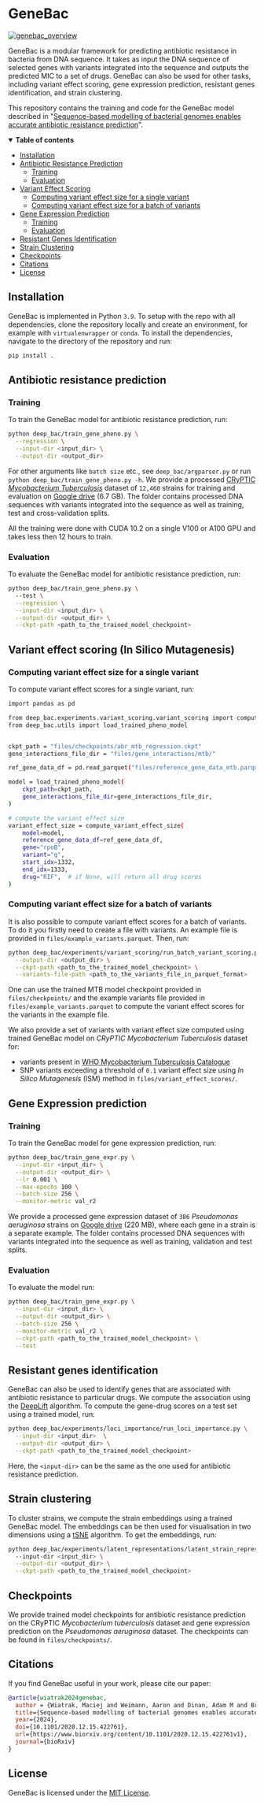 # GeneBac

[![genebac_overview](files/images/genebac_overview.png)]()

GeneBac is a modular framework for predicting antibiotic resistance in bacteria from DNA sequence.
It takes as input the DNA sequence of selected genes with variants integrated into the sequence and outputs the predicted MIC to a set of drugs.
GeneBac can also be used for other tasks, including variant effect scoring, gene expression prediction, resistant genes identification, and strain clustering.

This repository contains the training and code for the GeneBac model described in "[Sequence-based modelling of bacterial genomes enables accurate antibiotic resistance prediction](input_text)".

<details open><summary><b>Table of contents</b></summary>

- [Installation](#installation)
- [Antibiotic Resistance Prediction](#abr)
  - [Training](#abr-training)
  - [Evaluation](#abr-evaluation)
- [Variant Effect Scoring](#variant-effect-scoring)
  - [Computing variant effect size for a single variant](#variant-effect-scoring-single-var)
  - [Computing variant effect size for a batch of variants](#variant-effect-scoring-batch-vars)
- [Gene Expression Prediction](#gene-expression-prediction)
  - [Training](#gene-expression-prediction-training)
  - [Evaluation](#gene-expression-prediction-evaluation)
- [Resistant Genes Identification](#resistant-genes-identification)
- [Strain Clustering](#strain-clustering)
- [Checkpoints](#checkpoints)
- [Citations](#citations)
- [License](#license)
</details>


## Installation <a name="installation"></a>

GeneBac is implemented in Python `3.9`. To setup with the repo with all dependencies, clone the repository locally and create
an environment, for example with `virtualenwrapper` or `conda`. To install the dependencies, navigate to the directory 
of the repository and run:
```bash
pip install .
```

## Antibiotic resistance prediction <a name="abr"></a>

### Training <a name="abr-training"></a>
To train the GeneBac model for antibiotic resistance prediction, run:
```bash
python deep_bac/train_gene_pheno.py \
  --regression \
  --input-dir <input_dir> \
  --output-dir <output_dir>
```
For other arguments like `batch size` etc., see `deep_bac/argparser.py` or run `python deep_bac/train_gene_pheno.py -h`. 
We provide a processed [CRyPTIC _Mycobacterium Tuberculosis_](http://ftp.ebi.ac.uk/pub/databases/cryptic/release_june2022/reproducibility/data_tables/cryptic-analysis-group/) dataset of `12,460` strains for training and evaluation on 
[Google drive](https://drive.google.com/file/d/1b8CgpIhaVQfyxqA6D3z05mNqsHeJW5T0/view?usp=sharing) (6.7 GB). The folder contains processed DNA sequences with variants integrated into the sequence as well as 
 training, test and cross-validation splits.

All the training were done with CUDA 10.2 on a single V100 or A100 GPU and takes less then 12 hours to train.

### Evaluation <a name="abr-evaluation"></a>
To evaluate the GeneBac model for antibiotic resistance prediction, run:
```bash
python deep_bac/train_gene_pheno.py \ 
  --test \
  --regression \
  --input-dir <input_dir> \
  --output-dir <output_dir> \
  --ckpt-path <path_to_the_trained_model_checkpoint>
```

## Variant effect scoring (In Silico Mutagenesis) <a name="variant-effect-scoring"></a>

### Computing variant effect size for a single variant <a name="variant-effect-scoring-single-var"></a>
To compute variant effect scores for a single variant, run:
```bash
import pandas as pd

from deep_bac.experiments.variant_scoring.variant_scoring import compute_variant_effect_size
from deep_bac.utils import load_trained_pheno_model


ckpt_path = "files/checkpoints/abr_mtb_regression.ckpt"
gene_interactions_file_dir = "files/gene_interactions/mtb/"

ref_gene_data_df = pd.read_parquet("files/reference_gene_data_mtb.parquet").set_index("gene")

model = load_trained_pheno_model(
    ckpt_path=ckpt_path,
    gene_interactions_file_dir=gene_interactions_file_dir,
)

# compute the variant effect size
variant_effect_size = compute_variant_effect_size(
    model=model,
    reference_gene_data_df=ref_gene_data_df,
    gene="rpoB",
    variant="g",
    start_idx=1332,
    end_idx=1333,
    drug="RIF",  # if None, will return all drug scores
)
```

### Computing variant effect size for a batch of variants <a name="variant-effect-scoring-batch-vars"></a>
It is also possible to compute variant effect scores for a batch of variants. 
To do it you firstly need to create a file with variants. An example file is provided in 
`files/example_variants.parquet`.
Then, run:
```bash
python deep_bac/experiments/variant_scoring/run_batch_variant_scoring.py \
  --output-dir <output_dir> \
  --ckpt-path <path_to_the_trained_model_checkpoint> \
  --variants-file-path <path_to_the_variants_file_in_parquet_format>
```
One can use the trained MTB model checkpoint provided in `files/checkpoints/` and the example variants file provided in `files/example_variants.parquet`
to compute the variant effect scores for the variants in the example file.

We also provide a set of variants with variant effect size computed using trained GeneBac model on 
_CRyPTIC Mycobacterium Tuberculosis_ dataset for:
- variants present in [WHO Mycobacterium Tuberculosis Catalogue](https://www.who.int/publications-detail-redirect/9789240028173)
- SNP variants exceeding a threshold of `0.1` variant effect size using _In Silico Mutagenesis_ (ISM) method
in `files/variant_effect_scores/`.

## Gene Expression prediction <a name="gene-expression-prediction"></a>

### Training <a name="gene-expression-prediction-training"></a>

To train the GeneBac model for gene expression prediction, run:
```bash
python deep_bac/train_gene_expr.py \
  --input-dir <input_dir> \
  --output-dir <output_dir> \
  --lr 0.001 \
  --max-epochs 100 \
  --batch-size 256 \
  --monitor-metric val_r2
```
We provide a processed gene expression dataset of `386` _Pseudomonas aeruginosa_ strains 
on [Google drive](https://drive.google.com/file/d/1ZAzapi9C07E81spqxZBCEjATIJevEaor/view?usp=sharing) (220 MB), where each gene in a strain is a separate example. 
The folder contains processed DNA sequences with variants integrated into the sequence as well as 
 training, validation and test splits.

### Evaluation <a name="gene-expression-prediction-evaluation"></a>
To evaluate the model run:
```bash
python deep_bac/train_gene_expr.py \
  --input-dir <input_dir> \
  --output-dir <output_dir> \
  --batch-size 256 \
  --monitor-metric val_r2 \
  --ckpt-path <path_to_the_trained_model_checkpoint> \
  --test
```

## Resistant genes identification <a name="resistant-genes-identification"></a>
GeneBac can also be used to identify genes that are associated with antibiotic resistance to particular drugs.
We compute the association using the [DeepLift](https://arxiv.org/abs/1704.02685) algorithm. To compute the gene-drug scores
on a test set using a trained model, run:
```bash
python deep_bac/experiments/loci_importance/run_loci_importance.py \
  --input-dir <input_dir>  \
  --output-dir <output_dir> \
  --ckpt-path <path_to_the_trained_model_checkpoint>
```
Here, the `<input-dir>` can be the same as the one used for antibiotic resistance prediction.

## Strain clustering <a name="strain-clustering"></a>
To cluster strains, we compute the strain embeddings using a trained GeneBac model.
The embeddings can be then used for visualisation in two dimensions using a [tSNE](https://scikit-learn.org/stable/modules/generated/sklearn.manifold.TSNE.html) 
algorithm. To get the embeddings, run:
```bash
python deep_bac/experiments/latent_representations/latent_strain_representations.py
  --input-dir <input_dir> \
  --output-dir <output_dir> \
  --ckpt-path <path_to_the_trained_model_checkpoint>
```

## Checkpoints <a name="checkpoints"></a>
We provide trained model checkpoints for antibiotic resistance prediction on the CRyPTIC _Mycobacterium tuberculosis_ dataset
and gene expression prediction on the _Pseudomonas aeruginosa_ dataset. The checkpoints can be found in `files/checkpoints/`.

## Citations <a name="citations"></a>
If you find GeneBac useful in your work, please cite our paper:
```bibtex
@article{wiatrak2024genebac,
  author = {Wiatrak, Maciej and Weimann, Aaron and Dinan, Adam M and Brbić, Maria and Floto, R. Andres},
  title={Sequence-based modelling of bacterial genomes enables accurate antibiotic resistance prediction},
  year={2024},
  doi={10.1101/2020.12.15.422761},
  url={https://www.biorxiv.org/content/10.1101/2020.12.15.422761v1},
  journal={bioRxiv}
}
```

## License <a name="license"></a>
GeneBac is licensed under the [MIT License](https://opensource.org/license/mit/).
